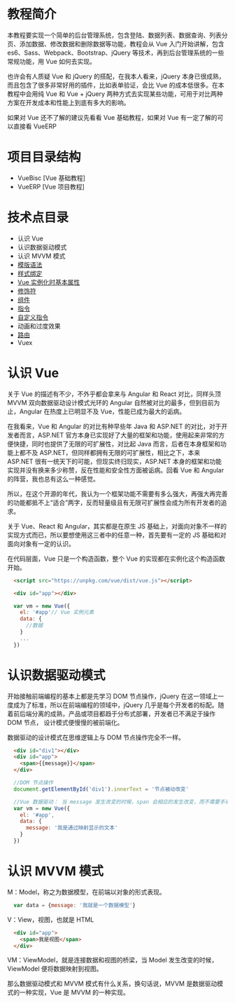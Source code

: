 # 教程简介
本教程要实现一个简单的后台管理系统，包含登陆、数据列表、数据查询、列表分页、添加数据、修改数据和删除数据等功能，教程会从 Vue 入门开始讲解，包含 es6、Sass、Webpack、Bootstrap、jQuery 等技术，再到后台管理系统的一些常规功能，用 Vue 如何去实现。

也许会有人质疑 Vue 和 jQuery 的搭配，在我本人看来，jQuery 本身已很成熟，而且包含了很多非常好用的插件，比如表单验证，会比 Vue 的成本低很多。在本教程中会用纯 Vue 和 Vue + jQuery 两种方式去实现某些功能，可用于对比两种方案在开发成本和性能上到底有多大的影响。

如果对 Vue 还不了解的建议先看看 Vue 基础教程，如果对 Vue 有一定了解的可以直接看 VueERP

# 项目目录结构
- VueBisc [Vue 基础教程]
- VueERP [Vue 项目教程]

# 技术点目录
- 认识 Vue
- 认识数据驱动模式
- 认识 MVVM 模式
- [模版语法](https://github.com/dk-lan/vue-erp/tree/master/VueBasic/TemplateSyntax)
- [样式绑定](https://github.com/dk-lan/vue-erp/tree/master/VueBasic/StyleBinding)
- [Vue 实例化时基本属性](https://github.com/dk-lan/vue-erp/tree/master/VueBasic/VueBasicOptions)
- [修饰符](https://github.com/dk-lan/vue-erp/tree/master/VueBasic/Modifiers)
- [组件](https://github.com/dk-lan/vue-erp/tree/master/VueBasic/Component)
- [指令](https://github.com/dk-lan/vue-erp/tree/master/VueBasic/TemplateSyntax#指令)
- [自定义指令](https://github.com/dk-lan/vue-erp/tree/master/VueBasic/Directive)
- 动画和过度效果
- [路由](https://github.com/dk-lan/vue-erp/tree/master/VueBasic/Router)
- Vuex

# 认识 Vue
关于 Vue 的描述有不少，不外乎都会拿来与 Angular 和 React 对比，同样头顶 MVVM 双向数据驱动设计模式光环的 Angular 自然被对比的最多，但到目前为止，Angular 在热度上已明显不及 Vue，性能已成为最大的诟病。

在我看来，Vue 和 Angular 的对比有种早些年 Java 和 ASP.NET 的对比，对于开发者而言，ASP.NET 官方本身已实现好了大量的框架和功能，使用起来非常的方便快捷，同时也提供了无限的可扩展性，对比起 Java 而言，后者在本身框架和功能上都不及 ASP.NET，但同样都拥有无限的可扩展性，相比之下，本来 ASP.NET 很有一统天下的可能，但现实终归现实，ASP.NET 本身的框架和功能实现并没有换来多少称赞，反在性能和安全性方面被诟病。回看 Vue 和 Angular 的阵营，我也总有这么一种感觉。

所以，在这个开源的年代，我认为一个框架功能不需要有多么强大，再强大再完善的功能都抵不上“适合”两字，反而轻量级且有无限可扩展性会成为所有开发者的追求。

关于 Vue、React 和 Angular，其实都是在原生 JS 基础上，对面向对象不一样的实现方式而已，所以要想使用这三者中的任意一种，首先要有一定的 JS 基础和对面向对象有一定的认识。

在代码层面，Vue 只是一个构造函数，整个 Vue 的实现都在实例化这个构造函数开始。
``` html
  <script src="https://unpkg.com/vue/dist/vue.js"></script>
```
``` html
  <div id="app"></div>
```
``` javascript
  var vm = new Vue({
    el: '#app'// Vue 实例元素
    data: {
      //数据
    }
    ...
  })
```

# 认识数据驱动模式
开始接触前端编程的基本上都是先学习 DOM 节点操作，jQuery 在这一领域上一度成为了标准，所以在前端编程的领域中，jQuery 几乎是每个开发者的标配。随着前后端分离的成熟，产品或项目都趋于分布式部署，开发者已不满足于操作 DOM 节点， 设计模式便慢慢的被前端化。

数据驱动的设计模式在思维逻辑上与 DOM 节点操作完全不一样。

``` html
  <div id="div1"></div>
  <div id="app">
    <span>{{message}}</span>
  </div>
```
``` javascript
  //DOM 节点操作
  document.getElementById('div1').innerText = '节点被动改变'  

  //Vue 数据驱动： 当 message 发生改变的时候，span 会相应的发生改变，而不需要手动去改变 span。
  var vm = new Vue({
    el: '#app',
    data: {
      message: '我是通过映射显示的文本'
    }
  })

```

# 认识 MVVM 模式
M：Model，称之为数据模型，在前端以对象的形式表现。
``` javascript
  var data = {message: '我就是一个数据模型'}
```
V：View，视图，也就是 HTML
``` html
  <div id="app">
    <span>我是视图</span>
  </div>
```
VM：ViewModel，就是连接数据和视图的桥梁，当 Model 发生改变的时候，ViewModel 便将数据映射到视图。

那么数据驱动模式和 MVVM 模式有什么关系，换句话说，MVVM 是数据驱动模式的一种实现，Vue 是 MVVM 的一种实现。


